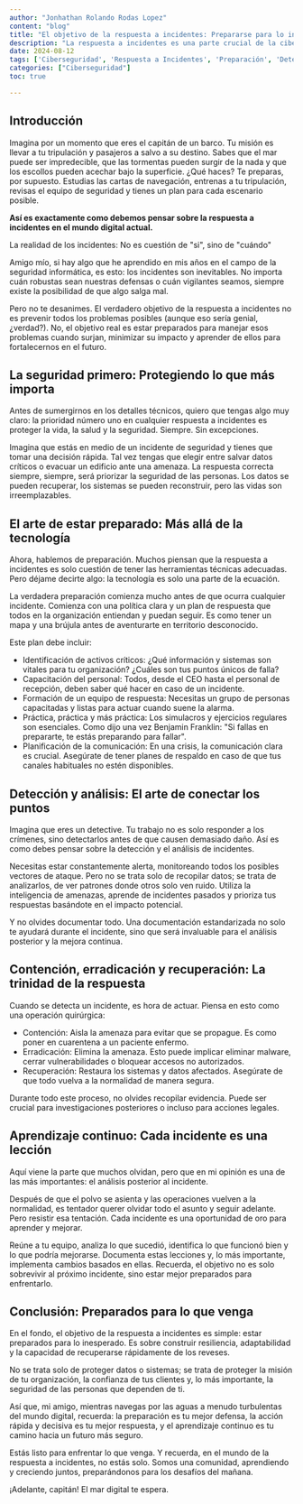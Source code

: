 ```yaml
---
author: "Jonhathan Rolando Rodas Lopez"
content: "blog"
title: "El objetivo de la respuesta a incidentes: Prepararse para lo inesperado"
description: "La respuesta a incidentes es una parte crucial de la ciberseguridad. En este artículo, exploraremos cómo estar preparados para manejar los problemas cuando surjan, minimizar su impacto y aprender de ellos para fortalecernos en el futuro."
date: 2024-08-12
tags: ['Ciberseguridad', 'Respuesta a Incidentes', 'Preparación', 'Detección', 'Contención', 'Recuperación', 'ISC2']
categories: ["Ciberseguridad"]
toc: true

---
```

## Introducción
Imagina por un momento que eres el capitán de un barco. Tu misión es llevar a tu tripulación y pasajeros a salvo a su destino. Sabes que el mar puede ser impredecible, que las tormentas pueden surgir de la nada y que los escollos pueden acechar bajo la superficie. ¿Qué haces? Te preparas, por supuesto. Estudias las cartas de navegación, entrenas a tu tripulación, revisas el equipo de seguridad y tienes un plan para cada escenario posible.


**Así es exactamente como debemos pensar sobre la respuesta a incidentes en el mundo digital actual.**

La realidad de los incidentes: No es cuestión de "si", sino de "cuándo"

Amigo mío, si hay algo que he aprendido en mis años en el campo de la seguridad informática, es esto: los incidentes son inevitables. No importa cuán robustas sean nuestras defensas o cuán vigilantes seamos, siempre existe la posibilidad de que algo salga mal.

Pero no te desanimes. El verdadero objetivo de la respuesta a incidentes no es prevenir todos los problemas posibles (aunque eso sería genial, ¿verdad?). No, el objetivo real es estar preparados para manejar esos problemas cuando surjan, minimizar su impacto y aprender de ellos para fortalecernos en el futuro.

## La seguridad primero: Protegiendo lo que más importa

Antes de sumergirnos en los detalles técnicos, quiero que tengas algo muy claro: la prioridad número uno en cualquier respuesta a incidentes es proteger la vida, la salud y la seguridad. Siempre. Sin excepciones.

Imagina que estás en medio de un incidente de seguridad y tienes que tomar una decisión rápida. Tal vez tengas que elegir entre salvar datos críticos o evacuar un edificio ante una amenaza. La respuesta correcta siempre, siempre, será priorizar la seguridad de las personas. Los datos se pueden recuperar, los sistemas se pueden reconstruir, pero las vidas son irreemplazables.

## El arte de estar preparado: Más allá de la tecnología

Ahora, hablemos de preparación. Muchos piensan que la respuesta a incidentes es solo cuestión de tener las herramientas técnicas adecuadas. Pero déjame decirte algo: la tecnología es solo una parte de la ecuación.

La verdadera preparación comienza mucho antes de que ocurra cualquier incidente. Comienza con una política clara y un plan de respuesta que todos en la organización entiendan y puedan seguir. Es como tener un mapa y una brújula antes de aventurarte en territorio desconocido.

Este plan debe incluir:

- Identificación de activos críticos: ¿Qué información y sistemas son vitales para tu organización? ¿Cuáles son tus puntos únicos de falla?
- Capacitación del personal: Todos, desde el CEO hasta el personal de recepción, deben saber qué hacer en caso de un incidente.
- Formación de un equipo de respuesta: Necesitas un grupo de personas capacitadas y listas para actuar cuando suene la alarma.
- Práctica, práctica y más práctica: Los simulacros y ejercicios regulares son esenciales. Como dijo una vez Benjamin Franklin: "Si fallas en prepararte, te estás preparando para fallar".
- Planificación de la comunicación: En una crisis, la comunicación clara es crucial. Asegúrate de tener planes de respaldo en caso de que tus canales habituales no estén disponibles.

## Detección y análisis: El arte de conectar los puntos

Imagina que eres un detective. Tu trabajo no es solo responder a los crímenes, sino detectarlos antes de que causen demasiado daño. Así es como debes pensar sobre la detección y el análisis de incidentes.

Necesitas estar constantemente alerta, monitoreando todos los posibles vectores de ataque. Pero no se trata solo de recopilar datos; se trata de analizarlos, de ver patrones donde otros solo ven ruido. Utiliza la inteligencia de amenazas, aprende de incidentes pasados y prioriza tus respuestas basándote en el impacto potencial.

Y no olvides documentar todo. Una documentación estandarizada no solo te ayudará durante el incidente, sino que será invaluable para el análisis posterior y la mejora continua.

## Contención, erradicación y recuperación: La trinidad de la respuesta

Cuando se detecta un incidente, es hora de actuar. Piensa en esto como una operación quirúrgica:

- Contención: Aisla la amenaza para evitar que se propague. Es como poner en cuarentena a un paciente enfermo.
- Erradicación: Elimina la amenaza. Esto puede implicar eliminar malware, cerrar vulnerabilidades o bloquear accesos no autorizados.
- Recuperación: Restaura los sistemas y datos afectados. Asegúrate de que todo vuelva a la normalidad de manera segura.

Durante todo este proceso, no olvides recopilar evidencia. Puede ser crucial para investigaciones posteriores o incluso para acciones legales.

## Aprendizaje continuo: Cada incidente es una lección

Aquí viene la parte que muchos olvidan, pero que en mi opinión es una de las más importantes: el análisis posterior al incidente.

Después de que el polvo se asienta y las operaciones vuelven a la normalidad, es tentador querer olvidar todo el asunto y seguir adelante. Pero resistir esa tentación. Cada incidente es una oportunidad de oro para aprender y mejorar.

Reúne a tu equipo, analiza lo que sucedió, identifica lo que funcionó bien y lo que podría mejorarse. Documenta estas lecciones y, lo más importante, implementa cambios basados en ellas. Recuerda, el objetivo no es solo sobrevivir al próximo incidente, sino estar mejor preparados para enfrentarlo.

## Conclusión: Preparados para lo que venga

En el fondo, el objetivo de la respuesta a incidentes es simple: estar preparados para lo inesperado. Es sobre construir resiliencia, adaptabilidad y la capacidad de recuperarse rápidamente de los reveses.

No se trata solo de proteger datos o sistemas; se trata de proteger la misión de tu organización, la confianza de tus clientes y, lo más importante, la seguridad de las personas que dependen de ti.

Así que, mi amigo, mientras navegas por las aguas a menudo turbulentas del mundo digital, recuerda: la preparación es tu mejor defensa, la acción rápida y decisiva es tu mejor respuesta, y el aprendizaje continuo es tu camino hacia un futuro más seguro.

Estás listo para enfrentar lo que venga. Y recuerda, en el mundo de la respuesta a incidentes, no estás solo. Somos una comunidad, aprendiendo y creciendo juntos, preparándonos para los desafíos del mañana.

¡Adelante, capitán! El mar digital te espera.